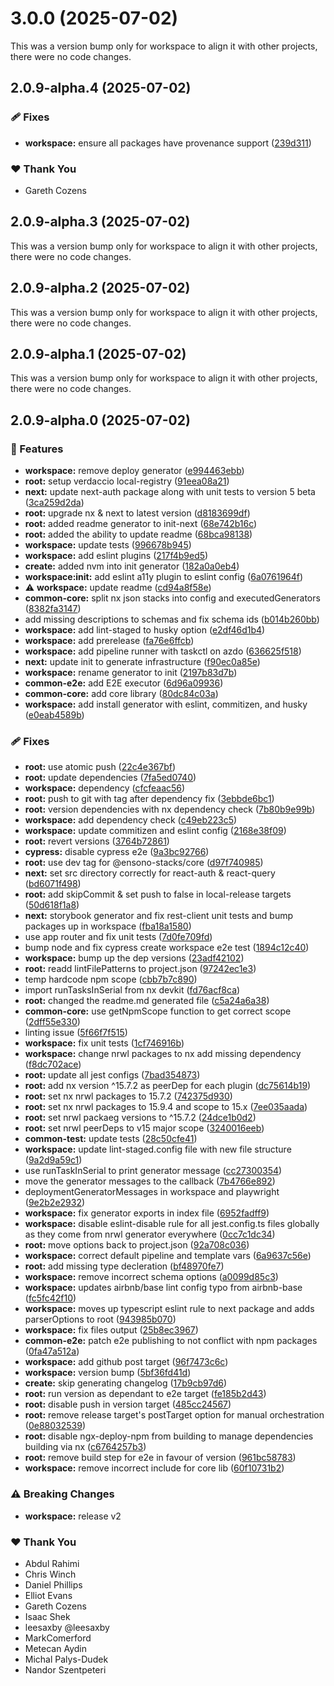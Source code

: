 # 3.0.0 (2025-07-02)

This was a version bump only for workspace to align it with other projects, there were no code changes.

## 2.0.9-alpha.4 (2025-07-02)

### 🩹 Fixes

- **workspace:** ensure all packages have provenance support ([239d311](https://github.com/Ensono/stacks-nx-plugins/commit/239d311))

### ❤️ Thank You

- Gareth Cozens

## 2.0.9-alpha.3 (2025-07-02)

This was a version bump only for workspace to align it with other projects, there were no code changes.

## 2.0.9-alpha.2 (2025-07-02)

This was a version bump only for workspace to align it with other projects, there were no code changes.

## 2.0.9-alpha.1 (2025-07-02)

This was a version bump only for workspace to align it with other projects, there were no code changes.

## 2.0.9-alpha.0 (2025-07-02)

### 🚀 Features

- **workspace:** remove deploy generator ([e994463ebb](https://github.com/Ensono/stacks-nx-plugins/commit/e994463ebb))
- **root:** setup verdaccio local-registry ([91eea08a21](https://github.com/Ensono/stacks-nx-plugins/commit/91eea08a21))
- **next:** update next-auth package along with unit tests to version 5 beta ([3ca259d2da](https://github.com/Ensono/stacks-nx-plugins/commit/3ca259d2da))
- **root:** upgrade nx & next to latest version ([d8183699df](https://github.com/Ensono/stacks-nx-plugins/commit/d8183699df))
- **root:** added readme generator to init-next ([68e742b16c](https://github.com/Ensono/stacks-nx-plugins/commit/68e742b16c))
- **root:** added the ability to update readme ([68bca98138](https://github.com/Ensono/stacks-nx-plugins/commit/68bca98138))
- **workspace:** update tests ([996678b945](https://github.com/Ensono/stacks-nx-plugins/commit/996678b945))
- **workspace:** add eslint plugins ([217f4b9ed5](https://github.com/Ensono/stacks-nx-plugins/commit/217f4b9ed5))
- **create:** added nvm into init generator ([182a0a0eb4](https://github.com/Ensono/stacks-nx-plugins/commit/182a0a0eb4))
- **workspace:init:** add eslint a11y plugin to eslint config ([6a0761964f](https://github.com/Ensono/stacks-nx-plugins/commit/6a0761964f))
- ⚠️  **workspace:** update readme ([cd94a8f58e](https://github.com/Ensono/stacks-nx-plugins/commit/cd94a8f58e))
- **common-core:** split nx json stacks into config and executedGenerators ([8382fa3147](https://github.com/Ensono/stacks-nx-plugins/commit/8382fa3147))
- add missing descriptions to schemas and fix schema ids ([b014b260bb](https://github.com/Ensono/stacks-nx-plugins/commit/b014b260bb))
- **workspace:** add lint-staged to husky option ([e2df46d1b4](https://github.com/Ensono/stacks-nx-plugins/commit/e2df46d1b4))
- **workspace:** add prerelease ([fa76e6ffcb](https://github.com/Ensono/stacks-nx-plugins/commit/fa76e6ffcb))
- **workspace:** add pipeline runner with taskctl on azdo ([636625f518](https://github.com/Ensono/stacks-nx-plugins/commit/636625f518))
- **next:** update init to generate infrastructure ([f90ec0a85e](https://github.com/Ensono/stacks-nx-plugins/commit/f90ec0a85e))
- **workspace:** rename generator to init ([2197b83d7b](https://github.com/Ensono/stacks-nx-plugins/commit/2197b83d7b))
- **common-e2e:** add E2E executor ([6d96a09936](https://github.com/Ensono/stacks-nx-plugins/commit/6d96a09936))
- **common-core:** add core library ([80dc84c03a](https://github.com/Ensono/stacks-nx-plugins/commit/80dc84c03a))
- **workspace:** add install generator with eslint, commitizen, and husky ([e0eab4589b](https://github.com/Ensono/stacks-nx-plugins/commit/e0eab4589b))

### 🩹 Fixes

- **root:** use atomic push ([22c4e367bf](https://github.com/Ensono/stacks-nx-plugins/commit/22c4e367bf))
- **root:** update dependencies ([7fa5ed0740](https://github.com/Ensono/stacks-nx-plugins/commit/7fa5ed0740))
- **workspace:** dependency ([cfcfeaac56](https://github.com/Ensono/stacks-nx-plugins/commit/cfcfeaac56))
- **root:** push to git with tag after dependency fix ([3ebbde6bc1](https://github.com/Ensono/stacks-nx-plugins/commit/3ebbde6bc1))
- **root:** version dependencies with nx dependency check ([7b80b9e99b](https://github.com/Ensono/stacks-nx-plugins/commit/7b80b9e99b))
- **workspace:** add dependency check ([c49eb223c5](https://github.com/Ensono/stacks-nx-plugins/commit/c49eb223c5))
- **workspace:** update commitizen and eslint config ([2168e38f09](https://github.com/Ensono/stacks-nx-plugins/commit/2168e38f09))
- **root:** revert versions ([3764b72861](https://github.com/Ensono/stacks-nx-plugins/commit/3764b72861))
- **cypress:** disable cypress e2e ([9a3bc92766](https://github.com/Ensono/stacks-nx-plugins/commit/9a3bc92766))
- **root:** use dev tag for @ensono-stacks/core ([d97f740985](https://github.com/Ensono/stacks-nx-plugins/commit/d97f740985))
- **next:** set src directory correctly for react-auth & react-query ([bd6071f498](https://github.com/Ensono/stacks-nx-plugins/commit/bd6071f498))
- **root:** add skipCommit & set push to false in local-release targets ([50d618f1a8](https://github.com/Ensono/stacks-nx-plugins/commit/50d618f1a8))
- **next:** storybook generator and fix rest-client unit tests and bump packages up in workspace ([fba18a1580](https://github.com/Ensono/stacks-nx-plugins/commit/fba18a1580))
- use app router and fix unit tests ([7d0fe709fd](https://github.com/Ensono/stacks-nx-plugins/commit/7d0fe709fd))
- bump node and fix cypress create workspace e2e test ([1894c12c40](https://github.com/Ensono/stacks-nx-plugins/commit/1894c12c40))
- **workspace:** bump up the dep versions ([23adf42102](https://github.com/Ensono/stacks-nx-plugins/commit/23adf42102))
- **root:** readd lintFilePatterns to project.json ([97242ec1e3](https://github.com/Ensono/stacks-nx-plugins/commit/97242ec1e3))
- temp hardcode npm scope ([cbb7b7c890](https://github.com/Ensono/stacks-nx-plugins/commit/cbb7b7c890))
- import runTasksInSerial from nx devkit ([fd76acf8ca](https://github.com/Ensono/stacks-nx-plugins/commit/fd76acf8ca))
- **root:** changed the readme.md generated file ([c5a24a6a38](https://github.com/Ensono/stacks-nx-plugins/commit/c5a24a6a38))
- **common-core:** use getNpmScope function to get correct scope ([2dff55e330](https://github.com/Ensono/stacks-nx-plugins/commit/2dff55e330))
- linting issue ([5f66f7f515](https://github.com/Ensono/stacks-nx-plugins/commit/5f66f7f515))
- **workspace:** fix unit tests ([1cf746916b](https://github.com/Ensono/stacks-nx-plugins/commit/1cf746916b))
- **workspace:** change nrwl packages to nx add missing dependency ([f8dc702ace](https://github.com/Ensono/stacks-nx-plugins/commit/f8dc702ace))
- **root:** update all jest configs ([7bad354873](https://github.com/Ensono/stacks-nx-plugins/commit/7bad354873))
- **root:** add nx version ^15.7.2 as peerDep for each plugin ([dc75614b19](https://github.com/Ensono/stacks-nx-plugins/commit/dc75614b19))
- **root:** set nx nrwl packages to 15.7.2 ([742375d930](https://github.com/Ensono/stacks-nx-plugins/commit/742375d930))
- **root:** set nx nrwl packages to 15.9.4 and scope to 15.x ([7ee035aada](https://github.com/Ensono/stacks-nx-plugins/commit/7ee035aada))
- **root:** set nrwl packaeg versions to ^15.7.2 ([24dce1b0d2](https://github.com/Ensono/stacks-nx-plugins/commit/24dce1b0d2))
- **root:** set nrwl peerDeps to v15 major scope ([3240016eeb](https://github.com/Ensono/stacks-nx-plugins/commit/3240016eeb))
- **common-test:** update tests ([28c50cfe41](https://github.com/Ensono/stacks-nx-plugins/commit/28c50cfe41))
- **workspace:** update lint-staged.config file with new file structure ([9a2d9a59c1](https://github.com/Ensono/stacks-nx-plugins/commit/9a2d9a59c1))
- use runTaskInSerial to print generator message ([cc27300354](https://github.com/Ensono/stacks-nx-plugins/commit/cc27300354))
- move the generator messages to the callback ([7b4766e892](https://github.com/Ensono/stacks-nx-plugins/commit/7b4766e892))
- deploymentGeneratorMessages in workspace and playwright ([9e2b2e2932](https://github.com/Ensono/stacks-nx-plugins/commit/9e2b2e2932))
- **workspace:** fix generator exports in index file ([6952fadff9](https://github.com/Ensono/stacks-nx-plugins/commit/6952fadff9))
- **workspace:** disable eslint-disable rule for all jest.config.ts files globally as they come from nrwl generator everywhere ([0cc7c1dc34](https://github.com/Ensono/stacks-nx-plugins/commit/0cc7c1dc34))
- **root:** move options back to project.json ([92a708c036](https://github.com/Ensono/stacks-nx-plugins/commit/92a708c036))
- **workspace:** correct default pipeline and template vars ([6a9637c56e](https://github.com/Ensono/stacks-nx-plugins/commit/6a9637c56e))
- **root:** add missing type decleration ([bf48970fe7](https://github.com/Ensono/stacks-nx-plugins/commit/bf48970fe7))
- **workspace:** remove incorrect schema options ([a0099d85c3](https://github.com/Ensono/stacks-nx-plugins/commit/a0099d85c3))
- **workspace:** updates airbnb/base lint config typo from airbnb-base ([fc5fc42f10](https://github.com/Ensono/stacks-nx-plugins/commit/fc5fc42f10))
- **workspace:** moves up typescript eslint rule to next package and adds parserOptions to root ([943985b070](https://github.com/Ensono/stacks-nx-plugins/commit/943985b070))
- **workspace:** fix files output ([25b8ec3967](https://github.com/Ensono/stacks-nx-plugins/commit/25b8ec3967))
- **common-e2e:** patch e2e publishing to not conflict with npm packages ([0fa47a512a](https://github.com/Ensono/stacks-nx-plugins/commit/0fa47a512a))
- **workspace:** add github post target ([96f7473c6c](https://github.com/Ensono/stacks-nx-plugins/commit/96f7473c6c))
- **workspace:** version bump ([5bf36fd41d](https://github.com/Ensono/stacks-nx-plugins/commit/5bf36fd41d))
- **create:** skip generating changelog ([17b9cb97d6](https://github.com/Ensono/stacks-nx-plugins/commit/17b9cb97d6))
- **root:** run version as dependant to e2e target ([fe185b2d43](https://github.com/Ensono/stacks-nx-plugins/commit/fe185b2d43))
- **root:** disable push in version target ([485cc24567](https://github.com/Ensono/stacks-nx-plugins/commit/485cc24567))
- **root:** remove release target's postTarget option for manual orchestration ([0e88032539](https://github.com/Ensono/stacks-nx-plugins/commit/0e88032539))
- **root:** disable ngx-deploy-npm from building to manage dependencies building via nx ([c6764257b3](https://github.com/Ensono/stacks-nx-plugins/commit/c6764257b3))
- **root:** remove build step for e2e in favour of version ([961bc58783](https://github.com/Ensono/stacks-nx-plugins/commit/961bc58783))
- **workspace:** remove incorrect include for core lib ([60f10731b2](https://github.com/Ensono/stacks-nx-plugins/commit/60f10731b2))

### ⚠️  Breaking Changes

- **workspace:** release v2

### ❤️ Thank You

- Abdul Rahimi
- Chris Winch
- Daniel Phillips
- Elliot Evans
- Gareth Cozens
- Isaac Shek
- leesaxby @leesaxby
- MarkComerford
- Metecan Aydin
- Michal Palys-Dudek
- Nandor Szentpeteri